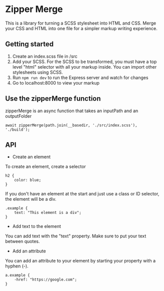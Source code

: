 # Zipper Merge

This is a library for turning a SCSS stylesheet into HTML and CSS. Merge your CSS and HTML into one file for a simpler markup writing experience.

## Getting started

1. Create an index.scss file in /src
2. Add your SCSS. For the SCSS to be transformed, you must have a top level "html" selector with all your markup inside. You can import other stylesheets using SCSS.
3. Run ```npm run dev``` to run the Express server and watch for changes
4. Go to localhost:8000 to view your markup

## Use the zipperMerge function

zipperMerge is an async function that takes an inputPath and an outputFolder

```await zipperMerge(path.join(__basedir, './src/index.scss'), './build');```

## API

- Create an element

To create an element, create a selector

```
h2 {
    color: blue;
}
```

If you don't have an element at the start and just use a class or ID selector, the element will be a div.

```
.example {
    text: "This element is a div";
}
```

- Add text to the element

You can add text with the "text" property. Make sure to put your text between quotes.

- Add an attribute

You can add an attribute to your element by starting your property with a hyphen (-).

```
a.example {
    -href: "https://google.com";
}
```